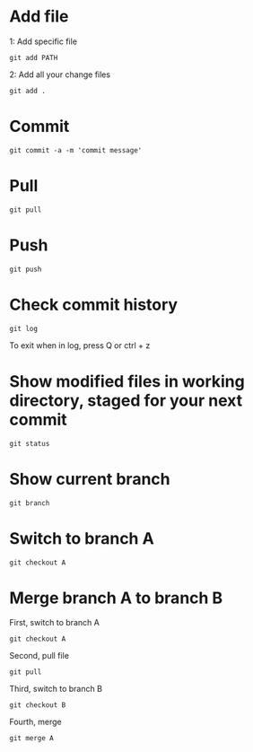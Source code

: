 # Add file 

1: Add specific file
```
git add PATH
```

2: Add all your change files

```
git add .
```

# Commit

```
git commit -a -m 'commit message'
```

# Pull 

```
git pull
```

# Push
```
git push
```

# Check commit history 
``` 
git log
```
To exit when in log, press Q or ctrl + z

# Show modified files in working directory, staged for your next commit
```
git status
```

# Show current branch
```
git branch
```

# Switch to branch A
```
git checkout A
```

# Merge branch A to branch B

First, switch to branch A
```
git checkout A
```

Second, pull file
``` 
git pull
```

Third, switch to branch B
```
git checkout B
```

Fourth, merge
```
git merge A
```
